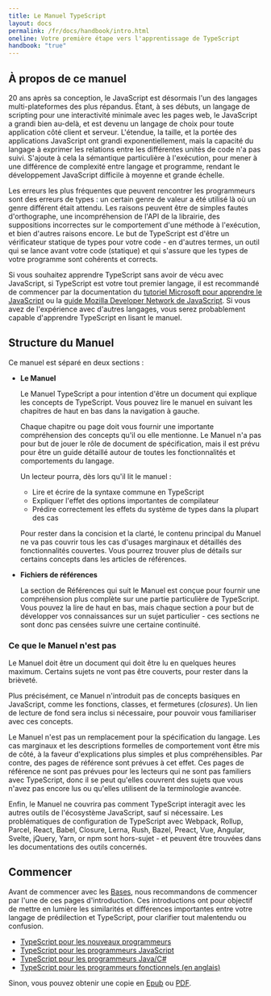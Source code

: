 ```yaml
---
title: Le Manuel TypeScript
layout: docs
permalink: /fr/docs/handbook/intro.html
oneline: Votre première étape vers l'apprentissage de TypeScript
handbook: "true"
---
```


## À propos de ce manuel

20 ans après sa conception, le JavaScript est désormais l'un des langages multi-plateformes des plus répandus. Étant, à ses débuts, un langage de scripting pour une interactivité minimale avec les pages web, le JavaScript a grandi bien au-delà, et est devenu un langage de choix pour toute application côté client et serveur. L'étendue, la taille, et la portée des applications JavaScript ont grandi exponentiellement, mais la capacité du langage à exprimer les relations entre les différentes unités de code n'a pas suivi. S'ajoute à cela la sémantique particulière à l'exécution, pour mener à une différence de complexité entre langage et programme, rendant le développement JavaScript difficile à moyenne et grande échelle.

Les erreurs les plus fréquentes que peuvent rencontrer les programmeurs sont des erreurs de types : un certain genre de valeur a été utilisé là où un genre différent était attendu. Les raisons peuvent être de simples fautes d'orthographe, une incompréhension de l'API de la librairie, des suppositions incorrectes sur le comportement d'une méthode à l'exécution, et bien d'autres raisons encore. Le but de TypeScript est d'être un vérificateur statique de types pour votre code - en d'autres termes, un outil qui se lance avant votre code (statique) et qui s'assure que les types de votre programme sont cohérents et corrects.

Si vous souhaitez apprendre TypeScript sans avoir de vécu avec JavaScript, si TypeScript est votre tout premier langage, il est recommandé de commencer par la documentation du [tutoriel Microsoft pour apprendre le JavaScript](https://developer.microsoft.com/fr-fr/javascript/) ou la [guide Mozilla Developer Network de JavaScript](https://developer.mozilla.org/fr/docs/Web/JavaScript/Guide).
Si vous avez de l'expérience avec d'autres langages, vous serez probablement capable d'apprendre TypeScript en lisant le manuel.

## Structure du Manuel

Ce manuel est séparé en deux sections :

- **Le Manuel**

  Le Manuel TypeScript a pour intention d'être un document qui explique les concepts de TypeScript. Vous pouvez lire le manuel en suivant les chapitres de haut en bas dans la navigation à gauche.

  Chaque chapitre ou page doit vous fournir une importante compréhension des concepts qu'il ou elle mentionne. Le Manuel n'a pas pour but de jouer le rôle de document de spécification, mais il est prévu pour être un guide détaillé autour de toutes les fonctionnalités et comportements du langage.

  Un lecteur pourra, dès lors qu'il lit le manuel :

  - Lire et écrire de la syntaxe commune en TypeScript
  - Expliquer l'effet des options importantes de compilateur
  - Prédire correctement les effets du système de types dans la plupart des cas

  Pour rester dans la concision et la clarté, le contenu principal du Manuel ne va pas couvrir tous les cas d'usages marginaux et détaillés des fonctionnalités couvertes. Vous pourrez trouver plus de détails sur certains concepts dans les articles de références.

- **Fichiers de références**

  La section de Références qui suit le Manuel est conçue pour fournir une compréhension plus complète sur une partie particulière de TypeScript. Vous pouvez la lire de haut en bas, mais chaque section a pour but de développer vos connaissances sur un sujet particulier - ces sections ne sont donc pas censées suivre une certaine continuité.

### Ce que le Manuel n'est pas

Le Manuel doit être un document qui doit être lu en quelques heures maximum. Certains sujets ne vont pas être couverts, pour rester dans la brièveté.

Plus précisément, ce Manuel n'introduit pas de concepts basiques en JavaScript, comme les fonctions, classes, et fermetures (_closures_). Un lien de lecture de fond sera inclus si nécessaire, pour pouvoir vous familiariser avec ces concepts.

Le Manuel n'est pas un remplacement pour la spécification du langage. Les cas marginaux et les descriptions formelles de comportement vont être mis de côté, à la faveur d'explications plus simples et plus compréhensibles. Par contre, des pages de référence sont prévues à cet effet. Ces pages de référence ne sont pas prévues pour les lecteurs qui ne sont pas familiers avec TypeScript, donc il se peut qu'elles couvrent des sujets que vous n'avez pas encore lus ou qu'elles utilisent de la terminologie avancée.

Enfin, le Manuel ne couvrira pas comment TypeScript interagit avec les autres outils de l'écosystème JavaScript, sauf si nécessaire. Les problématiques de configuration de TypeScript avec Webpack, Rollup, Parcel, React, Babel, Closure, Lerna, Rush, Bazel, Preact, Vue, Angular, Svelte, jQuery, Yarn, or npm sont hors-sujet - et peuvent être trouvées dans les documentations des outils concernés.

## Commencer

Avant de commencer avec les [Bases](/docs/fr/handbook/2/basic-types.html), nous recommandons de commencer par l'une de ces pages d'introduction. Ces introductions ont pour objectif de mettre en lumière les similarités et différences importantes entre votre langage de prédilection et TypeScript, pour clarifier tout malentendu ou confusion.

- [TypeScript pour les nouveaux programmeurs](/docs/fr/handbook/typescript-from-scratch.html)
- [TypeScript pour les programmeurs JavaScript](/docs/fr/handbook/typescript-in-5-minutes.html)
- [TypeScript pour les programmeurs Java/C#](/docs/fr/handbook/typescript-in-5-minutes-oop.html)
- [TypeScript pour les programmeurs fonctionnels (en anglais)](/docs/handbook/typescript-in-5-minutes-func.html)

Sinon, vous pouvez obtenir une copie en [Epub](/assets/typescript-handbook.epub) ou [PDF](/assets/typescript-handbook.pdf).
